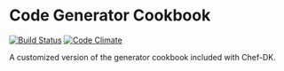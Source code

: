 Code Generator Cookbook
=======================
[![Build Status](http://img.shields.io/travis/RoboticCheese/code_generator-chef.svg)][travis]
[![Code Climate](http://img.shields.io/codeclimate/github/RoboticCheese/code_generator-chef.svg)][codeclimate]

[travis]: http://travis-ci.org/RoboticCheese/code_generator-chef
[codeclimate]: https://codeclimate.com/github/RoboticCheese/code_generator-chef

A customized version of the generator cookbook included with Chef-DK.
